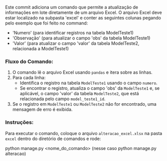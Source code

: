 Este commit adiciona um comando que permite a atualização de informações em lote diretamente de um arquivo Excel. O arquivo Excel deve estar localizado na subpasta 'excel' e conter as seguintes colunas pegando pelo exemplo que foi feito no command:

- 'Numero' (para identificar registros na tabela ModelTeste1)
- 'Observação' (para atualizar o campo 'obs' da tabela ModelTeste1)
- 'Valor' (para atualizar o campo 'valor' da tabela ModelTeste2, relacionada a ModelTeste1)

### Fluxo do Comando:
1. O comando lê o arquivo Excel usando `pandas` e itera sobre as linhas.
2. Para cada linha:
    - Identifica o registro na tabela `ModelTeste1` usando o campo `numero`.
    - Se encontrar o registro, atualiza o campo 'obs' da `ModelTeste1` e, se aplicável, o campo 'valor' da tabela `ModelTeste2`, que está relacionada pelo campo `model_teste1_id`.
3. Se o registro em `ModelTeste1` ou `ModelTeste2` não for encontrado, uma mensagem de erro é exibida.

### Instruções:
Para executar o comando, coloque o arquivo `alteracao_excel.xlsx` na pasta `excel` dentro do diretório de comandos e rode:

python manage.py <nome_do_comando> (nesse caso python manage.py alteracao)